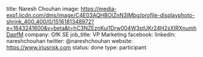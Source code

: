 title: Naresh Chouhan
image: https://media-exp1.licdn.com/dms/image/C4E03AQHBOlZnN3lMbg/profile-displayphoto-shrink_400_400/0/1516181348972?e=1643241600&v=beta&t=hC3NZEzoKui1Drw004W3stUKr24H2sXIRXnumhDapfM
company: GfK SE
job_title: VP Marketing
facebook: 
linkedin: nareshchouhan
twitter: @nareshchouhan
website: https://www.iriusrisk.com
status: done
type: participant
